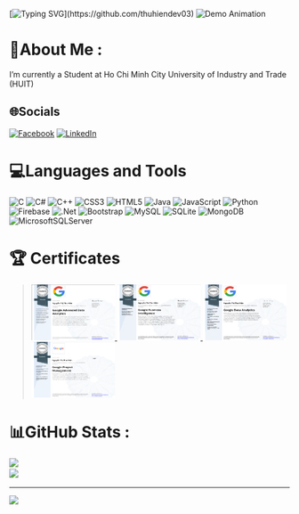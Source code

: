 [![Typing SVG](https://readme-typing-svg.herokuapp.com/?font=Roboto&color=FF69B4&size=60&center=true&vCenter=true&width=900&height=100&lines=Hi+there!+%F0%9F%91%8B;I'm+Nguyen+Thi+Thu+Hien;Nice+to+Meet+You+!!!.+%F0%9F%98%84;Have+a+nice+day!!!...)](https://github.com/thuhiendev03)
![Demo Animation](https://user-images.githubusercontent.com/73097560/115834477-dbab4500-a447-11eb-908a-139a6edaec5c.gif)
# 💫About Me :
I’m currently a Student at Ho Chi Minh City University of Industry and Trade (HUIT)

## 🌐Socials
[![Facebook](https://img.shields.io/badge/Facebook-%231877F2.svg?logo=Facebook&logoColor=white)](https://facebook.com/https://www.facebook.com/profile.php?id=100031432636431) [![LinkedIn](https://img.shields.io/badge/LinkedIn-%230077B5.svg?logo=linkedin&logoColor=white)](https://linkedin.com/in/https://www.linkedin.com/in/nguy%E1%BB%85n-th%E1%BB%8B-thu-hi%E1%BB%81n-03481230b/) 

# 💻Languages and Tools
![C](https://img.shields.io/badge/c-%2300599C.svg?style=plastic&logo=c&logoColor=white) ![C#](https://img.shields.io/badge/c%23-%23239120.svg?style=plastic&logo=c-sharp&logoColor=white) ![C++](https://img.shields.io/badge/c++-%2300599C.svg?style=plastic&logo=c%2B%2B&logoColor=white) ![CSS3](https://img.shields.io/badge/css3-%231572B6.svg?style=plastic&logo=css3&logoColor=white) ![HTML5](https://img.shields.io/badge/html5-%23E34F26.svg?style=plastic&logo=html5&logoColor=white) ![Java](https://img.shields.io/badge/java-%23ED8B00.svg?style=plastic&logo=java&logoColor=white) ![JavaScript](https://img.shields.io/badge/javascript-%23323330.svg?style=plastic&logo=javascript&logoColor=%23F7DF1E) ![Python](https://img.shields.io/badge/python-3670A0?style=plastic&logo=python&logoColor=ffdd54) ![Firebase](https://img.shields.io/badge/firebase-%23039BE5.svg?style=plastic&logo=firebase) ![.Net](https://img.shields.io/badge/.NET-5C2D91?style=plastic&logo=.net&logoColor=white) ![Bootstrap](https://img.shields.io/badge/bootstrap-%23563D7C.svg?style=plastic&logo=bootstrap&logoColor=white) ![MySQL](https://img.shields.io/badge/mysql-%2300f.svg?style=plastic&logo=mysql&logoColor=white) ![SQLite](https://img.shields.io/badge/sqlite-%2307405e.svg?style=plastic&logo=sqlite&logoColor=white) ![MongoDB](https://img.shields.io/badge/MongoDB-%234ea94b.svg?style=plastic&logo=mongodb&logoColor=white) ![MicrosoftSQLServer](https://img.shields.io/badge/Microsoft%20SQL%20Sever-CC2927?style=plastic&logo=microsoft%20sql%20server&logoColor=white)
 # 🏆 Certificates
>
> <a href="./Certificate/Google Advanced Data Analytics.png">
>    <img height="100px" width="150px" src="./Certificate/Google Advanced Data Analytics.png" alt=""/>
> </a>
> <a href="./Certificate/Google Business Intelligence.png">
>    <img height="100px" width="150px" src="./Certificate/Google Business Intelligence.png" alt=""/>
> </a>
>  <a href="./Certificate/Google Data Analytics.png">
>    <img height="100px" width="150px" src="./Certificate/Google Data Analytics.png" alt=""/>
> </a>
>  <a href="./Certificate/Google Project Manager.png">
>    <img height="100px" width="150px" src="./Certificate/Google Project Manager.png" alt=""/>
> </a>
# 📊GitHub Stats :
![](https://github-readme-stats.vercel.app/api?username=thuhiendev03&theme=radical&hide_border=false&include_all_commits=false&count_private=false)<br/>
![](https://github-readme-streak-stats.herokuapp.com/?user=thuhiendev03&theme=radical&hide_border=false)<br/>


---
[![](https://visitcount.itsvg.in/api?id=thuhiendev03&icon=0&color=0)](https://visitcount.itsvg.in)
